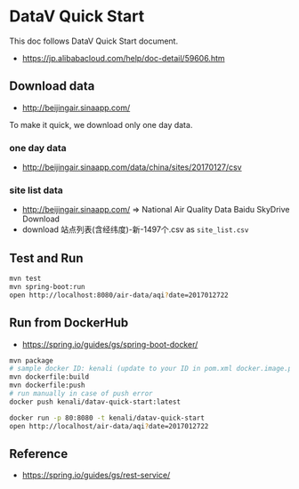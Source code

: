 
# DataV Quick Start

This doc follows DataV Quick Start document.

* https://jp.alibabacloud.com/help/doc-detail/59606.htm


## Download data

* http://beijingair.sinaapp.com/

To make it quick, we download only one day data.

### one day data

* http://beijingair.sinaapp.com/data/china/sites/20170127/csv

### site list data

* http://beijingair.sinaapp.com/ => National Air Quality Data Baidu SkyDrive Download
* download 站点列表(含经纬度)-新-1497个.csv as `site_list.csv`


## Test and Run

```bash
mvn test
mvn spring-boot:run
open http://localhost:8080/air-data/aqi?date=2017012722
```

## Run from DockerHub

* https://spring.io/guides/gs/spring-boot-docker/

```bash
mvn package
# sample docker ID: kenali (update to your ID in pom.xml docker.image.prefix)
mvn dockerfile:build
mvn dockerfile:push
# run manually in case of push error
docker push kenali/datav-quick-start:latest
```

```bash
docker run -p 80:8080 -t kenali/datav-quick-start
open http://localhost/air-data/aqi?date=2017012722
```

## Reference

* https://spring.io/guides/gs/rest-service/

